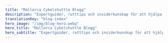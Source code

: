 ```yaml
---
title: "Mallorca Cykelshuttle Blogg"
description: "Expertguider, rutttips och insiderkunskap för att hjälpa dig få ut det mesta av ditt cykeläventyr på Mallorca"
translationKey: "blog-index"
hero_image: "/img/blog-hero.webp"
hero_title: "Mallorca Cykelshuttle Blogg"
hero_subtitle: "Expertguider, rutttips och insiderkunskap för att hjälpa dig få ut det mesta av ditt cykeläventyr på Mallorca"
---
```

